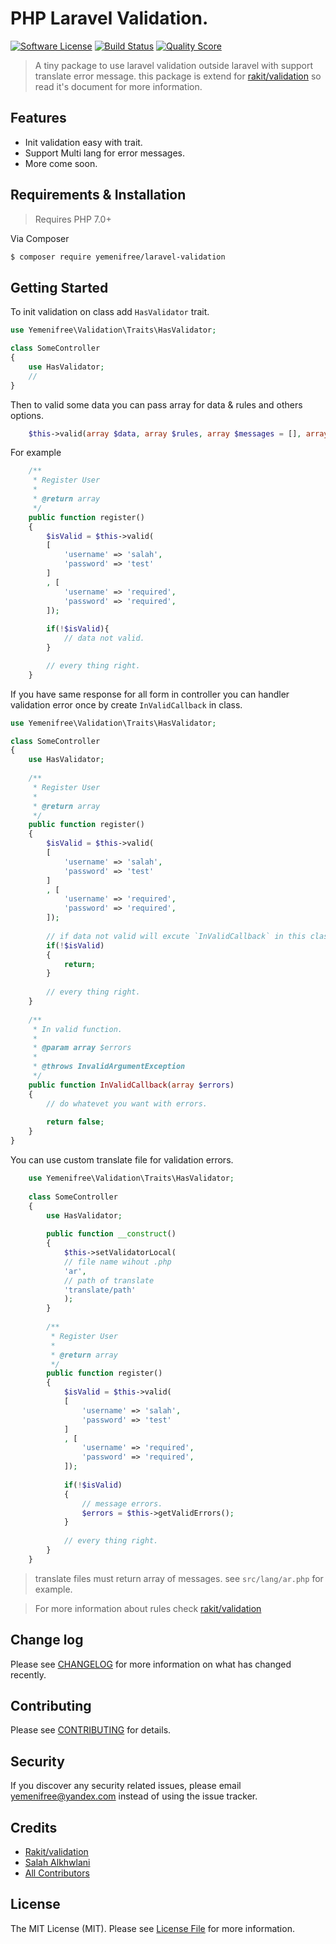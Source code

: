 # PHP Laravel Validation.

[![Software License][ico-license]](LICENSE.md)
[![Build Status][ico-build]][link-build]
[![Quality Score][ico-code-quality]][link-code-quality]

> A tiny package to use laravel validation outside laravel with support translate error message. this package is extend for [rakit/validation](https://github.com/rakit/validation) so read it's document for more information.

## Features

- Init validation easy with trait.
- Support Multi lang for error messages.
- More come soon.

## Requirements & Installation

> Requires PHP 7.0+

Via Composer

``` bash
$ composer require yemenifree/laravel-validation
```

## Getting Started

To init validation on class add `HasValidator` trait.

```php
use Yemenifree\Validation\Traits\HasValidator;

class SomeController
{
    use HasValidator;
    //
}
```

Then to valid some data you can pass array for data & rules and others options.
 

```php
    $this->valid(array $data, array $rules, array $messages = [], array $aliases = [])
```

For example

```php
    /**
     * Register User
     *
     * @return array
     */
    public function register()
    {
        $isValid = $this->valid(
        [
            'username' => 'salah',
            'password' => 'test'
        ]
        , [
            'username' => 'required',
            'password' => 'required',
        ]);
        
        if(!$isValid){
            // data not valid.
        }

        // every thing right.
    }
```

If you have same response for all form in controller you can handler validation error once by create `InValidCallback` in class.

```php
use Yemenifree\Validation\Traits\HasValidator;

class SomeController
{
    use HasValidator;
    
    /**
     * Register User
     *
     * @return array
     */
    public function register()
    {
        $isValid = $this->valid(
        [
            'username' => 'salah',
            'password' => 'test'
        ]
        , [
            'username' => 'required',
            'password' => 'required',
        ]);
        
        // if data not valid will excute `InValidCallback` in this class.
        if(!$isValid)
        {
            return;
        }
        
        // every thing right.
    }
    
    /**
     * In valid function.
     *
     * @param array $errors
     *
     * @throws InvalidArgumentException
     */
    public function InValidCallback(array $errors)
    {
        // do whatevet you want with errors.
        
        return false;
    }
}
```

You can use custom translate file for validation errors.

```php
    use Yemenifree\Validation\Traits\HasValidator;
    
    class SomeController
    {
        use HasValidator;
        
        public function __construct()
        {
            $this->setValidatorLocal(
            // file name wihout .php
            'ar',
            // path of translate
            'translate/path'
            );
        }
        
        /**
         * Register User
         *
         * @return array
         */
        public function register()
        {
            $isValid = $this->valid(
            [
                'username' => 'salah',
                'password' => 'test'
            ]
            , [
                'username' => 'required',
                'password' => 'required',
            ]);
            
            if(!$isValid)
            {
                // message errors.
                $errors = $this->getValidErrors();
            }
            
            // every thing right.
        }
    }
```

> translate files must return array of messages. see `src/lang/ar.php` for example.

> For more information about rules check [rakit/validation](https://github.com/rakit/validation)

## Change log

Please see [CHANGELOG](CHANGELOG.md) for more information on what has changed recently.

## Contributing

Please see [CONTRIBUTING](CONTRIBUTING.md) for details.

## Security

If you discover any security related issues, please email yemenifree@yandex.com instead of using the issue tracker.

## Credits

- [Rakit/validation](https://github.com/rakit/validation)
- [Salah Alkhwlani][link-author]
- [All Contributors][link-contributors]

## License

The MIT License (MIT). Please see [License File](LICENSE.md) for more information.

[ico-license]: https://img.shields.io/badge/license-MIT-brightgreen.svg?style=flat-square
[ico-code-quality]: https://scrutinizer-ci.com/g/yemenifree/wp-security/badges/quality-score.png?b=master
[ico-build]: https://scrutinizer-ci.com/g/yemenifree/wp-security/badges/build.png?b=master

[link-author]: https://github.com/yemenifree
[link-contributors]: ../../contributors
[link-code-quality]: https://scrutinizer-ci.com/g/yemenifree/wp-security/code-structure
[link-build]: https://scrutinizer-ci.com/g/yemenifree/wp-security/build-status/maste
[link-last-version]: https://api.github.com/repos/yemenifree/wp-security/zipball

